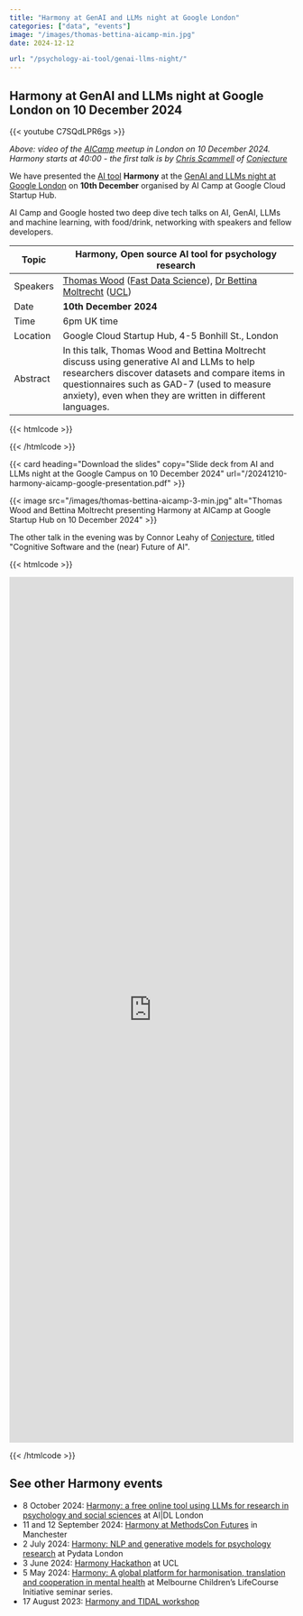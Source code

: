 ```yaml
---
title: "Harmony at GenAI and LLMs night at Google London"
categories: ["data", "events"]
image: "/images/thomas-bettina-aicamp-min.jpg"
date: 2024-12-12

url: "/psychology-ai-tool/genai-llms-night/"
---
```


## Harmony at GenAI and LLMs night at Google London on 10 December 2024

{{< youtube C7SQdLPR6gs >}}

*Above: video of the [AICamp](https://www.aicamp.ai/) meetup in London on 10 December 2024. Harmony starts at 40:00 - the first talk is by [Chris Scammell](https://www.linkedin.com/in/chris-scammell/) of [Conjecture](https://www.conjecture.dev/)*

We have presented the [AI tool](/psychology-ai-tool/) **Harmony**  at the [GenAI and LLMs night at Google London](https://www.aicamp.ai/event/eventdetails/W2024121010) on **10th December**  organised by AI Camp at Google Cloud Startup Hub.

AI Camp and Google hosted two deep dive tech talks on AI, GenAI, LLMs and machine learning, with food/drink, networking with speakers and fellow developers.

| Topic | Harmony, Open source AI tool for psychology research |
| ----- | -------- |
| Speakers | [Thomas Wood](https://freelancedatascientist.net/) ([Fast Data Science](https://fastdatascience.com/)), [Dr Bettina Moltrecht](https://profiles.ucl.ac.uk/60736-bettina-moltrecht) ([UCL](https://ucl.ac.uk)) |
| Date | **10th December 2024** |
| Time | 6pm UK time |
| Location | Google Cloud Startup Hub, 4-5 Bonhill St., London |
| Abstract | In this talk, Thomas Wood and Bettina Moltrecht discuss using generative AI and LLMs to help researchers discover datasets and compare items in questionnaires such as GAD-7 (used to measure anxiety), even when they are written in different languages. |

{{< htmlcode >}}
<!--
{{< card heading="Register" copy="RSVP to join the AI and LLMs night at the Google Campus on 10 December 2024" url="https://www.aicamp.ai/event/eventdetails/W2024121010" >}}
-->

{{< /htmlcode >}}

{{< card heading="Download the slides" copy="Slide deck from AI and LLMs night at the Google Campus on 10 December 2024" url="/20241210-harmony-aicamp-google-presentation.pdf" >}}


{{< image src="/images/thomas-bettina-aicamp-3-min.jpg" alt="Thomas Wood and Bettina Moltrecht presenting Harmony at AICamp at Google Startup Hub on 10 December 2024" >}}



The other talk in the evening was by Connor Leahy of [Conjecture](https://www.conjecture.dev/), titled "Cognitive Software and the (near) Future of AI".



{{< htmlcode >}}

<iframe src="https://www.linkedin.com/embed/feed/update/urn:li:ugcPost:7272943791806816256" height="1536" width="504" frameborder="0" allowfullscreen="" title="Embedded post"></iframe>

{{< /htmlcode >}}


## See other Harmony events


* 8 October 2024: [Harmony: a free online tool using LLMs for research in psychology and social sciences](/psychology-ai-tool/aidl-meetup/)  at AI|DL London
* 11 and 12 September 2024: [Harmony at MethodsCon Futures](/ai-in-mental-health/harmony-at-methodscon-futures/
) in Manchester
* 2 July 2024: [Harmony: NLP and generative models for psychology research](/open-source-for-social-science/pydata-meetup/)  at Pydata London
* 3 June 2024: [Harmony Hackathon](/open-source-for-social-science/hackathon/) at UCL
* 5 May 2024: [Harmony: A global platform for harmonisation, translation and cooperation in mental health](/ai-in-mental-health/harmony-at-lifecourse-seminar/) at  Melbourne Children’s LifeCourse Initiative seminar series.
* 17 August 2023: [Harmony and TIDAL workshop](/ai-in-mental-health/harmony-and-tidal-workshop)
